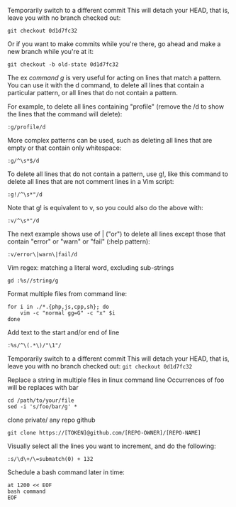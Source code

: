 Temporarily switch to a different commit
This will detach your HEAD, that is, leave you with no branch checked out:
```
git checkout 0d1d7fc32
```

Or if you want to make commits while you're there, go ahead and make a new branch while you're at it:
```
git checkout -b old-state 0d1d7fc32
```

The ex *command g* is very useful for acting on lines that match a pattern. You can use it with the d command, to delete all lines that contain a particular pattern, or all lines that do not contain a pattern.

For example, to delete all lines containing "profile" (remove the /d to show the lines that the command will delete):

```
:g/profile/d
```

More complex patterns can be used, such as deleting all lines that are empty or that contain only whitespace:

```
:g/^\s*$/d
```

To delete all lines that do not contain a pattern, use g!, like this command to delete all lines that are not comment lines in a Vim script:

```
:g!/^\s*"/d
```

Note that g! is equivalent to v, so you could also do the above with:

```
:v/^\s*"/d
```

The next example shows use of \| ("or") to delete all lines except those that contain "error" or "warn" or "fail" (:help pattern):

```
:v/error\|warn\|fail/d
```

Vim regex: matching a literal word, excluding sub-strings

```
gd :%s//string/g
```

Format multiple files from command line:

```
for i in ./*.{php,js,cpp,sh}; do
    vim -c "normal gg=G" -c "x" $i
done
```
Add text to the start and/or end of line

```
:%s/^\(.*\)/"\1"/
```

Temporarily switch to a different commit
This will detach your HEAD, that is, leave you with no branch checked out:
`git checkout 0d1d7fc32`

Replace a string in multiple files in linux command line
Occurrences of foo will be replaces with bar
```
cd /path/to/your/file
sed -i 's/foo/bar/g' *
```

clone private/ any repo github

```
git clone https://[TOKEN]@github.com/[REPO-OWNER]/[REPO-NAME]
```

Visually select all the lines you want to increment, and do the following:

```
:s/\d\+/\=submatch(0) + 132

```

Schedule a bash command later in time:
```
at 1200 << EOF
bash command
EOF
```
